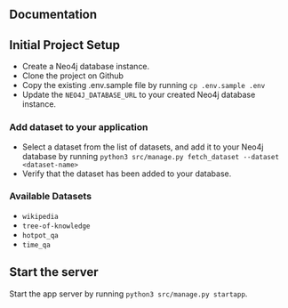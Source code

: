 ## Documentation

## Initial Project Setup

- Create a Neo4j database instance.
- Clone the project on Github
- Copy the existing .env.sample file by running `cp .env.sample .env`
- Update the `NEO4J_DATABASE_URL` to your created Neo4j database instance. 

### Add dataset to your application

- Select a dataset from the list of datasets, and add it to your Neo4j database by running `python3 src/manage.py fetch_dataset --dataset <dataset-name>`
- Verify that the dataset has been added to your database.

### Available Datasets

- `wikipedia`
- `tree-of-knowledge`
- `hotpot_qa`
- `time_qa`

## Start the server

Start the app server by running `python3 src/manage.py startapp`.